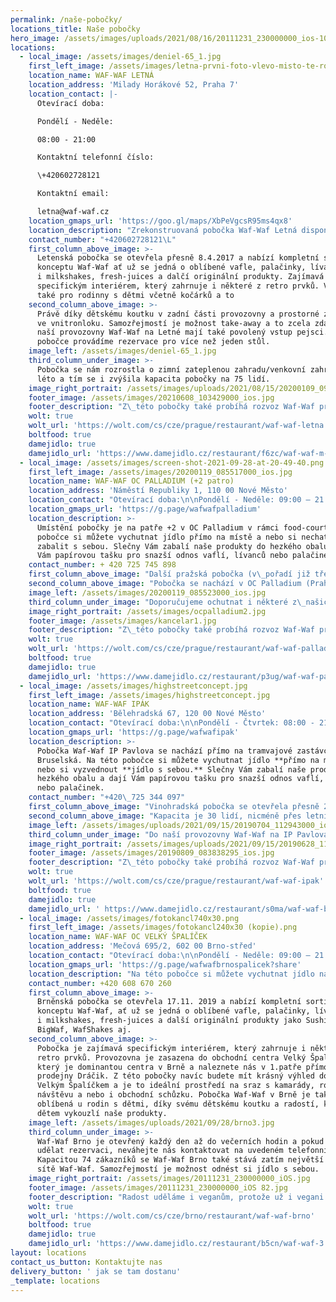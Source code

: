```yaml
---
permalink: /naše-pobočky/
locations_title: Naše pobočky
hero_image: /assets/images/uploads/2021/08/16/20111231_230000000_ios-103.png
locations:
  - local_image: /assets/images/deniel-65_1.jpg
    first_left_image: /assets/images/letna-prvni-foto-vlevo-misto-te-rozmazane.jpg
    location_name: WAF-WAF LETNÁ
    location_address: 'Milady Horákové 52, Praha 7'
    location_contact: |-
      Otevírací doba:

      Pondělí - Neděle:

      08:00 - 21:00

      Kontaktní telefonní číslo:

      \+420602728121

      Kontaktní email:

      letna@waf-waf.cz
    location_gmaps_url: 'https://goo.gl/maps/XbPeVgcsR95ms4qx8'
    location_description: "Zrekonstruovaná pobočka Waf-Waf Letná disponuje také zimní/letní zahrádkou ve vnitrobloku, čímž se kapacita pobočky zvýšila až na 75 osob. Na této pobočce si můžete vychutnat komplexní #novyzazitek, jídlo Vám připravíme přímo na místě a nebo si jej můžete vyzvednout s\_sebou. Slečny Vám zabalí naše produkty do hezkého obalu a dají Vám papírovou tašku pro snazší odnos vaflí, lívanců nebo palačinek."
    contact_number: "+420602728121\L"
    first_column_above_image: >-
      Letenská pobočka se otevřela přesně 8.4.2017 a nabízí kompletní sortiment
      konceptu Waf-Waf ať už se jedná o oblíbené vafle, palačinky, lívance nebo
      i milkshakes, fresh-juices a dalčí originální produkty. Zajímavá je
      specifickým interiérem, který zahrnuje i některé z retro prvků. Vhodná je
      také pro rodinny s dětmi včetně kočárků a to
    second_column_above_image: >-
      Právě díky dětskému koutku v zadní části provozovny a prostorné zahrádce
      ve vnitronloku. Samozřejmostí je možnost take-away a to zcela zdarma. Do
      naší provozovny Waf-Waf na Letné mají také povolený vstup pejsci. Na
      pobočce provádíme rezervace pro více než jeden stůl.
    image_left: /assets/images/deniel-65_1.jpg
    third_column_under_image: >-
      Pobočka se nám rozrostla o zimní zateplenou zahradu/venkovní zahradu přes
      léto a tím se i zvýšila kapacita pobočky na 75 lidí.
    image_right_portrait: /assets/images/uploads/2021/08/15/20200109_095725000_ios-1.png
    footer_image: /assets/images/20210608_103429000_ios.jpg
    footer_description: "Z\_této pobočky také probíhá rozvoz Waf-Waf produktů do různých koutů Prahy. Objednávat můžete na těchto platformách:"
    wolt: true
    wolt_url: 'https://wolt.com/cs/cze/prague/restaurant/waf-waf-letna'
    boltfood: true
    damejidlo: true
    damejidlo_url: 'https://www.damejidlo.cz/restaurant/f6zc/waf-waf-m-horakove'
  - local_image: /assets/images/screen-shot-2021-09-28-at-20-49-40.png
    first_left_image: /assets/images/20200119_085517000_ios.jpg
    location_name: WAF-WAF OC PALLADIUM (+2 patro)
    location_address: 'Náměstí Republiky 1, 110 00 Nové Město'
    location_contact: "Otevírací doba:\n\nPondělí - Neděle: 09:00 – 21:00\n\nKontaktní telefonní číslo:\_+ 420 725 745 898\n\nKontaktní email:\_palladium@waf-waf.cz"
    location_gmaps_url: 'https://g.page/wafwafpalladium'
    location_description: >-
      Umístění pobočky je na patře +2 v OC Palladium v rámci food-court. Na této
      pobočce si můžete vychutnat jídlo přímo na místě a nebo si nechat produkty
      zabalit s sebou. Slečny Vám zabalí naše produkty do hezkého obalu a dají
      Vám papírovou tašku pro snazší odnos vaflí, lívanců nebo palačinek.
    contact_number: + 420 725 745 898
    first_column_above_image: "Další pražská pobočka (v\_pořadí již třetí) se otevřela 19. ledna 2020 a nabízí kompletní sortiment konceptu Waf-Waf, ať už se jedná o oblíbené vafle, palačinky, lívance nebo i milkshakes, fresh-juices a další originální produkty. Zajímavá je specifickým interiérem, který zahrnuje i některé z retro prvků."
    second_column_above_image: "Pobočka se nachází v OC Palladium (Praha 1, Náměstí Republiky 1, 110 00) v\_+ 2. patře\_v rámci food-court. \_Kapacita je\_20 zákazníků. Samozřejmostí je možnost\_take-away či rozvoz jídla. Radost uděláme i\_veganům, protože už i vegani si můžou sestavit vafli podle sebe! Stačí zaškrtnout políčko veganská vafle."
    image_left: /assets/images/20200119_085523000_ios.jpg
    third_column_under_image: "Doporučujeme ochutnat i některé z\_našich novinek, které jsme aktuálně přidali do našeho sortimentu. Věříme, že jsme Vás navnadili k\_návštěvě, těšíme se na Vás."
    image_right_portrait: /assets/images/ocpalladium2.jpg
    footer_image: /assets/images/kancelar1.jpg
    footer_description: "Z\_této pobočky také probíhá rozvoz Waf-Waf produktů do různých koutů Prahy. Objednávat můžete na těchto platformách:"
    wolt: true
    wolt_url: 'https://wolt.com/cs/cze/prague/restaurant/waf-waf-palladium'
    boltfood: true
    damejidlo: true
    damejidlo_url: 'https://www.damejidlo.cz/restaurant/p3ug/waf-waf-paladium'
  - local_image: /assets/images/highstreetconcept.jpg
    first_left_image: /assets/images/highstreetconcept.jpg
    location_name: WAF-WAF IPÁK
    location_address: 'Bělehradská 67, 120 00 Nové Město'
    location_contact: "Otevírací doba:\n\nPondělí - Čtvrtek: 08:00 - 21:00  \nPátek - Sobota - 08:00 - 22:00 + rozvoz & take-away - 22:00 - 02:00   \nNeděle: 08:00 - 21:00\n\nKontaktní telefonní číslo:\_+420\_725 344 097\n\nKontaktní email:\_ipak@waf-waf.cz"
    location_gmaps_url: 'https://g.page/wafwafipak'
    location_description: >-
      Pobočka Waf-Waf IP Pavlova se nachází přímo na tramvajové zastávce
      Bruselská. Na této pobočce si můžete vychutnat jídlo **přímo na místě** a
      nebo si vyzvednout **jídlo s sebou.** Slečny Vám zabalí naše produkty do
      hezkého obalu a dají Vám papírovou tašku pro snazší odnos vaflí, lívanců
      nebo palačinek.
    contact_number: "+420\_725 344 097"
    first_column_above_image: "Vinohradská pobočka se otevřela přesně 27.6.2018 a nabízí kompletní sortiment konceptu Waf-Waf ať už se jedná o oblíbené vafle, palačinky, lívance nebo i milkshakes, fresh-juices a další originální produkty. Zajímavá je specifickým interiérem, který zahrnuje nízké sezení i barové židle se sezením v\_rámci okenního výklenku, kde se Vám nabídne výhled do ulice."
    second_column_above_image: "Kapacita je 30 lidí, nicméně přes letní měsíce se kapacita pobočky navýší díky předzahrádce, která má k\_dispozici dalších 6 stolků a je tak zkrášlením pobočky pro teplejší měsíce. Na této předzahrádce také prodáváme vlastní kopečkovou zmrzlinu a sorbety, které jsme přidali do naší nabídky. Zmrzlinu si tak můžete dopřát i během chůze po ulici Bělehradská a v\_přilehlých parcích. Samozřejmostí je možnost take-away."
    image_left: /assets/images/uploads/2021/09/15/20190704_112943000_ios.jpg
    third_column_under_image: "Do naší provozovny Waf-Waf na IP Pavlova mají také povolený vstup pejsci. Do této pobočky také provádíme rezervace, a to od pondělí do pátku pro více než jeden stůl, můžete nás kontaktovat na zde uvedeném telefonním čísle. Doporučujeme ochutnat i některé z\_našich novinek, které jsme aktuálně přidali do našeho sortimentu. Věříme, že jsme Vás navnadili k\_návštěvě, těšíme se na Vás."
    image_right_portrait: /assets/images/uploads/2021/09/15/20190628_112525254_ios.jpg
    footer_image: /assets/images/20190809_083838295_ios.jpg
    footer_description: "Z\_této pobočky také probíhá rozvoz Waf-Waf produktů do různých koutů Prahy. Objednávat můžete na těchto platformách:"
    wolt: true
    wolt_url: 'https://wolt.com/cs/cze/prague/restaurant/waf-waf-ipak'
    boltfood: true
    damejidlo: true
    damejidlo_url: ' https://www.damejidlo.cz/restaurant/s0ma/waf-waf-belehradska'
  - local_image: /assets/images/fotokancl740x30.png
    first_left_image: /assets/images/fotokancl240x30 (kopie).png
    location_name: WAF-WAF OC VELKÝ ŠPALÍČEK
    location_address: 'Mečová 695/2, 602 00 Brno-střed'
    location_contact: "Otevírací doba:\n\nPondělí - Neděle: 09:00 – 21:00\n\nKontaktní telefonní číslo:\_+420 608 670 260\n\nKontaktní email:\_brno.spalicek@waf-waf.cz"
    location_gmaps_url: 'https://g.page/wafwafbrnospalicek?share'
    location_description: "Na této pobočce si můžete vychutnat jídlo na místě, jenž disponuje kapacitou až 75 míst a nebo si vyzvednout jídlo s\_sebou. Slečny Vám připraví naše produkty na talíř Waf-Waf a nebo do hezkého obalu a dají Vám papírovou tašku pro snazší odnos vaflí, lívanců nebo palačinek."
    contact_number: +420 608 670 260
    first_column_above_image: >-
      Brněnská pobočka se otevřela 17.11. 2019 a nabízí kompletní sortiment
      konceptu Waf-Waf, ať už se jedná o oblíbené vafle, palačinky, lívance nebo
      i milkshakes, fresh-juices a další originální produkty jako SushiWaf,
      BigWaf, WafShakes aj.
    second_column_above_image: >-
      Pobočka je zajímavá specifickým interiérem, který zahrnuje i některé z
      retro prvků. Provozovna je zasazena do obchodní centra Velký Špalíček,
      který je dominantou centra v Brně a naleznete nás v 1.patře přímo vedle
      prodejny Dráčik. Z této pobočky navíc budete mít krásný výhled do ulic pod
      Velkým Špalíčkem a je to ideální prostředí na sraz s kamarády, romantickou
      návštěvu a nebo i obchodní schůzku. Pobočka Waf-Waf v Brně je také
      oblíbená u rodin s dětmi, díky svému dětskému koutku a radostí, kterou
      dětem vykouzlí naše produkty.
    image_left: /assets/images/uploads/2021/09/28/brno3.jpg
    third_column_under_image: >-
      Waf-Waf Brno je otevřený každý den až do večerních hodin a pokud chcete
      udělat rezervaci, neváhejte nás kontaktovat na uvedeném telefonním čísle.
      Kapacitou 74 zákazníků se Waf-Waf Brno také stává zatím největší pobočkou
      sítě Waf-Waf. Samozřejmostí je možnost odnést si jídlo s sebou. 
    image_right_portrait: /assets/images/20111231_230000000_iOS.jpg
    footer_image: /assets/images/20111231_230000000_iOS 82.jpg
    footer_description: "Radost uděláme i veganům, protože už i vegani si můžou sestavit vafli podle sebe! Stačí zaškrtnout políčko veganská vafle. Na pobočku smí i pejsci.\n\nZ\_této pobočky také probíhá rozvoz Waf-Waf produktů do různých koutů Brna. Objednávat můžete na těchto platformách:"
    wolt: true
    wolt_url: 'https://wolt.com/cs/cze/brno/restaurant/waf-waf-brno'
    boltfood: true
    damejidlo: true
    damejidlo_url: 'https://www.damejidlo.cz/restaurant/b5cn/waf-waf-3'
layout: locations
contact_us_button: Kontaktujte nas
delivery_button: ' jak se tam dostanu'
_template: locations
---
```




